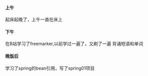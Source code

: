 #### 上午

起床起晚了，上午一直在床上

#### 下午

在B站学习了freemarker,以前学过一遍了，又刷了一遍 背诵短语和单词

#### 晚饭后

学习了spring的bean引用，写了spring01项目